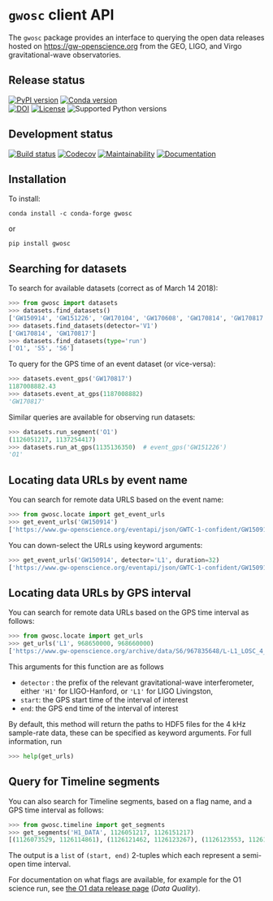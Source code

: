 # `gwosc` client API

The `gwosc` package provides an interface to querying the open data
releases hosted on <https://gw-openscience.org> from the GEO, LIGO,
and Virgo gravitational-wave observatories.

## Release status

[![PyPI version](https://badge.fury.io/py/gwosc.svg)](http://badge.fury.io/py/gwosc)
[![Conda version](https://img.shields.io/conda/vn/conda-forge/gwosc.svg)](https://anaconda.org/conda-forge/gwosc/)  
[![DOI](https://zenodo.org/badge/DOI/10.5281/zenodo.1196306.svg)](https://doi.org/10.5281/zenodo.1196306)
[![License](https://img.shields.io/pypi/l/gwosc.svg)](https://choosealicense.com/licenses/mit/)
![Supported Python versions](https://img.shields.io/pypi/pyversions/gwosc.svg)

## Development status

[![Build status](https://github.com/gwpy/gwosc/actions/workflows/build.yml/badge.svg)](https://github.com/gwpy/gwosc/actions/workflows/build.yml)
[![Codecov](https://codecov.io/gh/gwpy/gwosc/branch/main/graph/badge.svg?token=A0b4PysQYA)](https://codecov.io/gh/gwpy/gwosc)
[![Maintainability](https://api.codeclimate.com/v1/badges/234aad1c71f0642d3e60/maintainability)](https://codeclimate.com/github/gwpy/gwosc/maintainability)
[![Documentation](https://readthedocs.org/projects/gwosc/badge/?version=latest)](https://gwosc.readthedocs.io/en/latest/?badge=latest)

## Installation

To install:

    conda install -c conda-forge gwosc

or

    pip install gwosc

## Searching for datasets

To search for available datasets (correct as of March 14 2018):

```python
>>> from gwosc import datasets
>>> datasets.find_datasets()
['GW150914', 'GW151226', 'GW170104', 'GW170608', 'GW170814', 'GW170817', 'LVT151012', 'O1', 'S5', 'S6']
>>> datasets.find_datasets(detector='V1')
['GW170814', 'GW170817']
>>> datasets.find_datasets(type='run')
['O1', 'S5', 'S6']
```

To query for the GPS time of an event dataset (or vice-versa):

```python
>>> datasets.event_gps('GW170817')
1187008882.43
>>> datasets.event_at_gps(1187008882)
'GW170817'
```

Similar queries are available for observing run datasets:

```python
>>> datasets.run_segment('O1')
(1126051217, 1137254417)
>>> datasets.run_at_gps(1135136350)  # event_gps('GW151226')
'O1'
```

## Locating data URLs by event name

You can search for remote data URLS based on the event name:

```python
>>> from gwosc.locate import get_event_urls
>>> get_event_urls('GW150914')
['https://www.gw-openscience.org/eventapi/json/GWTC-1-confident/GW150914/v3/H-H1_GWOSC_4KHZ_R1-1126259447-32.hdf5', 'https://www.gw-openscience.org/eventapi/json/GWTC-1-confident/GW150914/v3/H-H1_GWOSC_4KHZ_R1-1126257415-4096.hdf5', 'https://www.gw-openscience.org/eventapi/json/GWTC-1-confident/GW150914/v3/L-L1_GWOSC_4KHZ_R1-1126259447-32.hdf5', 'https://www.gw-openscience.org/eventapi/json/GWTC-1-confident/GW150914/v3/L-L1_GWOSC_4KHZ_R1-1126257415-4096.hdf5']
```

You can down-select the URLs using keyword arguments:

```python
>>> get_event_urls('GW150914', detector='L1', duration=32)
['https://www.gw-openscience.org/eventapi/json/GWTC-1-confident/GW150914/v3/L-L1_GWOSC_4KHZ_R1-1126259447-32.hdf5']
```

## Locating data URLs by GPS interval

You can search for remote data URLs based on the GPS time interval as
follows:

```python
>>> from gwosc.locate import get_urls
>>> get_urls('L1', 968650000, 968660000)
['https://www.gw-openscience.org/archive/data/S6/967835648/L-L1_LOSC_4_V1-968646656-4096.hdf5', 'https://www.gw-openscience.org/archive/data/S6/967835648/L-L1_LOSC_4_V1-968650752-4096.hdf5', 'https://www.gw-openscience.org/archive/data/S6/967835648/L-L1_LOSC_4_V1-968654848-4096.hdf5', 'https://www.gw-openscience.org/archive/data/S6/967835648/L-L1_LOSC_4_V1-968658944-4096.hdf5']
```

This arguments for this function are as follows

-   `detector` : the prefix of the relevant gravitational-wave
    interferometer, either `'H1'` for LIGO-Hanford, or `'L1'` for LIGO
    Livingston,
-   `start`: the GPS start time of the interval of interest
-   `end`: the GPS end time of the interval of interest

By default, this method will return the paths to HDF5 files for the 4
kHz sample-rate data, these can be specified as keyword arguments. For
full information, run

```python
>>> help(get_urls)
```

## Query for Timeline segments

You can also search for Timeline segments, based on a flag name, and a
GPS time interval as follows:

```python
>>> from gwosc.timeline import get_segments
>>> get_segments('H1_DATA', 1126051217, 1126151217)
[(1126073529, 1126114861), (1126121462, 1126123267), (1126123553, 1126126832), (1126139205, 1126139266), (1126149058, 1126151217)]
```

The output is a `list` of `(start, end)` 2-tuples which each represent a
semi-open time interval.

For documentation on what flags are available, for example for the O1
science run, see [the O1 data release page](https://gw-openscience.org/O1/)
(*Data Quality*).

